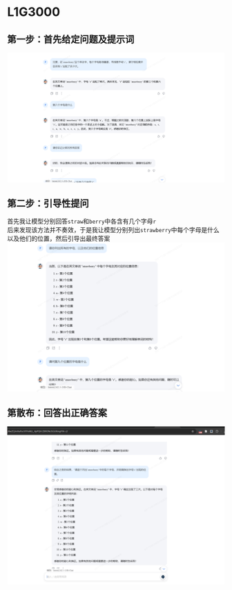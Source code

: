 # L1G3000 #
## 第一步：首先给定问题及提示词  ##       
![image](https://github.com/gaoyukang33/L1G3000/blob/main/IMG/1734432309844.jpg)              
## 第二步：引导性提问  ##         
首先我让模型分别回答`straw`和`berry`中各含有几个字母`r`     
后来发现该方法并不奏效，于是我让模型分别列出`strawberry`中每个字母是什么以及他们的位置，然后引导出最终答案      
![image](https://github.com/gaoyukang33/L1G3000/blob/main/IMG/1734432325317.jpg)            
## 第散布：回答出正确答案  ##         
![image](https://github.com/gaoyukang33/L1G3000/blob/main/IMG/1734432271713.jpg)        
